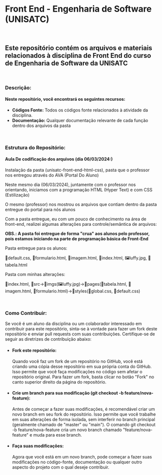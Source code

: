<h1>Front End - Engenharia de Software (UNISATC)</h1> <br>

<h2>Este repositório contém os arquivos e materiais relacionados à disciplina de Front End do curso de Engenharia de Software da UNISATC</h2>
<br>
<h3>Descrição:</h3>
  <h4>Neste repositório, você encontrará os seguintes recursos:</h4>
  <ul>
    <li><b>Códigos Fonte:</b> Todos os códigos fonte relacionados à atividade da disciplina.</li>
    <li><b>Documentação:</b> Qualquer documentação relevante de cada função dentro dos arquivos da pasta</li>
  </ul>
<br>
<h3>Estrutura do Repositório:</h3>
  <h4><b>Aula De codificação dos arquivos (dia 06/03/2024:)</b></h4>
    <p>Instalação da pasta (unisatc-front-end-html-css), pasta que o professor nos entregou através do AVA (Portal Do Aluno)</p>
    <p>Neste mesmo dia (06/03/2024), juntamente com o professor nos orientando, iniciamos com a programação HTML (Hyper Text) e com CSS (Estilização)</p>
    <p>O mesmo (professor) nos mostrou os arquivos que contiam dentro da pasta entregue do portal para nós alunos</p>
    <p>Com a pasta entregue, eu com um pouco de conhecimento na área de front-end, realizei algumas alterações para controle/semântica de arquivos:</p>
    <p><b>OBS.: A pasta foi entregue de forma "crua" aos alunos pelo professor, pois estamos iniciando na parte de programação básica de Front-End </b></p>
    <p>Pasta entregue para os alunos:</p>
    <p></p>📘default.css, 📃formulario.html, 📃imagem.html, 📃index.html, 🖼️luffy.jpg, 📃tabela.html</p>
    <p>Pasta com minhas alterações:</p>
    <p></p>📃index.html, 📂src->📂imgs(🖼️luffy.jpg)->📂pages(📃tabela.html, 📃imagem.html, 📃formulario.html)->📂styles(📘global.css, 📘default.css)</p> <br>
<h3>Como Contribuir:</h3>
 <p>Se você é um aluno da disciplina ou um colaborador interessado em contribuir para este repositório, sinta-se à vontade para fazer um fork deste repositório e enviar pull requests com suas contribuições. Certifique-se de seguir as diretrizes de contribuição abaixo:</p> 
 <ul>
   <li>
     <h4>Fork este repositório:</h4>
       <p>Quando você faz um fork de um repositório no GitHub, você está criando uma cópia desse repositório em sua própria conta do GitHub. Isso permite que você faça modificações no código sem afetar o repositório original. Para fazer um fork, basta clicar no botão "Fork" no canto superior direito da página do repositório.</p>
   </li>
   <li><h4>Crie um branch para sua modificação (git checkout -b feature/nova-feature):</h4></li>
     <p>Antes de começar a fazer suas modificações, é recomendável criar um novo branch em seu fork do repositório. Isso permite que você trabalhe em suas alterações de forma isolada, sem interferir no branch principal (geralmente chamado de "master" ou "main"). O comando git checkout -b feature/nova-feature cria um novo branch chamado "feature/nova-feature" e muda para esse branch.</p>
   <li>
     <h4>Faça suas modificações:</h4>
     <p>Agora que você está em um novo branch, pode começar a fazer suas modificações no código-fonte, documentação ou qualquer outro aspecto do projeto com o qual deseje contribuir.</p>
   </li>
 </ul>

